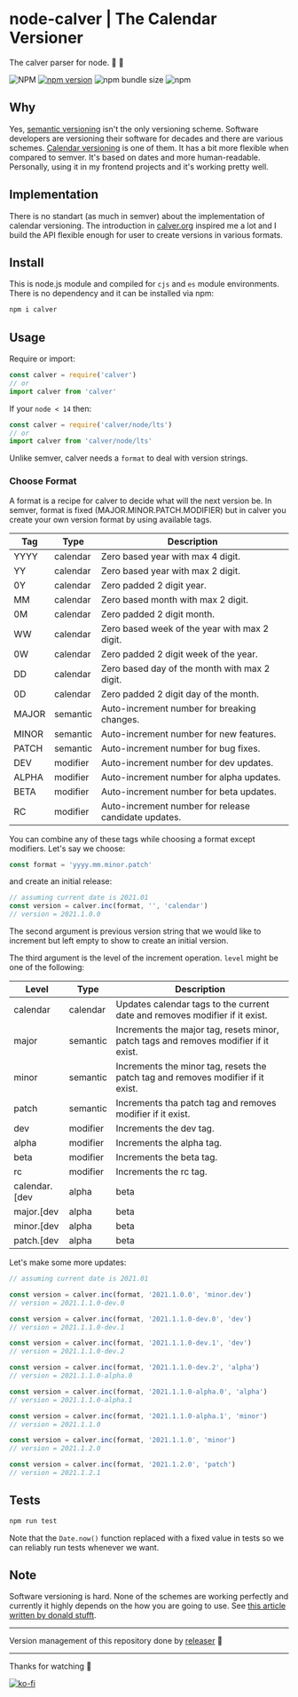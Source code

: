 # node-calver | The Calendar Versioner
The calver parser for node. 📆 🚀

![NPM](https://img.shields.io/npm/l/calver)
[![npm version](https://badge.fury.io/js/calver.svg)](https://badge.fury.io/js/calver)
![npm bundle size](https://img.shields.io/bundlephobia/min/calver)
![npm](https://img.shields.io/npm/dy/calver)

## Why
Yes, [semantic versioning](https://semver.org/) isn't the only versioning scheme. Software developers are versioning their software for decades and there are various schemes. [Calendar versioning](https://calver.org/) is one of them. It has a bit more flexible when compared to semver. It's based on dates and more human-readable. Personally, using it in my frontend projects and it's working pretty well.

## Implementation
There is no standart (as much in semver) about the implementation of calendar versioning. The introduction in [calver.org](https://calver.org/) inspired me a lot and I build the API flexible enough for user to create versions in various formats.

## Install
This is node.js module and compiled for `cjs` and `es` module environments. There is no dependency and it can be installed via npm:
```sh
npm i calver
```

## Usage
Require or import:
```js
const calver = require('calver')
// or
import calver from 'calver'
```
If your `node < 14` then:
```js
const calver = require('calver/node/lts')
// or
import calver from 'calver/node/lts'
```

Unlike semver, calver needs a `format` to deal with version strings. 

### Choose Format
A format is a recipe for calver to decide what will the next version be. In semver, format is fixed (MAJOR.MINOR.PATCH.MODIFIER) but in calver you create your own version format by using available tags.

| Tag       | Type      | Description |
| ---       | ---       | --- |
| YYYY      | calendar  | Zero based year with max 4 digit. |
| YY        | calendar  | Zero based year with max 2 digit. |
| 0Y        | calendar  | Zero padded 2 digit year. |
| MM        | calendar  | Zero based month with max 2 digit. |
| 0M        | calendar  | Zero padded 2 digit month. |
| WW        | calendar  | Zero based week of the year with max 2 digit. |
| 0W        | calendar  | Zero padded 2 digit week of the year. |
| DD        | calendar  | Zero based day of the month with max 2 digit. |
| 0D        | calendar  | Zero padded 2 digit day of the month. |
| MAJOR     | semantic  | Auto-increment number for breaking changes. |
| MINOR     | semantic  | Auto-increment number for new features. |
| PATCH     | semantic  | Auto-increment number for bug fixes. |
| DEV       | modifier  | Auto-increment number for dev updates. |
| ALPHA     | modifier  | Auto-increment number for alpha updates. |
| BETA      | modifier  | Auto-increment number for beta updates. |
| RC        | modifier  | Auto-increment number for release candidate updates. |

You can combine any of these tags while choosing a format except modifiers. Let's say we choose:
```js
const format = 'yyyy.mm.minor.patch'
```
and create an initial release:
```js
// assuming current date is 2021.01
const version = calver.inc(format, '', 'calendar')
// version = 2021.1.0.0
```
The second argument is previous version string that we would like to increment but left empty to show to create an initial version.

The third argument is the level of the increment operation. `level` might be one of the following:

| Level                         | Type      | Description |
| ---                           | ---       | --- |
| calendar                      | calendar  | Updates calendar tags to the current date and removes modifier if it exist. |
| major                         | semantic  | Increments the major tag, resets minor, patch tags and removes modifier if it exist. |
| minor                         | semantic  | Increments the minor tag, resets the patch tag and removes modifier if it exist. |
| patch                         | semantic  | Increments tha patch tag and removes modifier if it exist. |
| dev                           | modifier  | Increments the dev tag. |
| alpha                         | modifier  | Increments the alpha tag. |
| beta                          | modifier  | Increments the beta tag. |
| rc                            | modifier  | Increments the rc tag. |
| calendar.[dev|alpha|beta|rc]  | composite | Updates calendar tags and adds specified modifier tag. |
| major.[dev|alpha|beta|rc]     | composite | Increments the major tag and adds specified modifier tag. |
| minor.[dev|alpha|beta|rc]     | composite | Increments the minor tag and adds specified modifier tag. |
| patch.[dev|alpha|beta|rc]     | composite | Increments the patch tag and adds specified modifier tag. |

Let's make some more updates:
```js
// assuming current date is 2021.01

const version = calver.inc(format, '2021.1.0.0', 'minor.dev')
// version = 2021.1.1.0-dev.0

const version = calver.inc(format, '2021.1.1.0-dev.0', 'dev')
// version = 2021.1.1.0-dev.1

const version = calver.inc(format, '2021.1.1.0-dev.1', 'dev')
// version = 2021.1.1.0-dev.2

const version = calver.inc(format, '2021.1.1.0-dev.2', 'alpha')
// version = 2021.1.1.0-alpha.0

const version = calver.inc(format, '2021.1.1.0-alpha.0', 'alpha')
// version = 2021.1.1.0-alpha.1

const version = calver.inc(format, '2021.1.1.0-alpha.1', 'minor')
// version = 2021.1.1.0

const version = calver.inc(format, '2021.1.1.0', 'minor')
// version = 2021.1.2.0

const version = calver.inc(format, '2021.1.2.0', 'patch')
// version = 2021.1.2.1
```

## Tests
```js
npm run test
```
Note that the `Date.now()` function replaced with a fixed value in tests so we can reliably run tests whenever we want.

## Note
Software versioning is hard. None of the schemes are working perfectly and currently it highly depends on the how you are going to use. See [this article written by donald stufft](https://caremad.io/posts/2016/02/versioning-software/).

---

Version management of this repository done by [releaser](https://github.com/muratgozel/node-releaser) 🚀

---

Thanks for watching 🐬

[![ko-fi](https://www.ko-fi.com/img/githubbutton_sm.svg)](https://ko-fi.com/F1F1RFO7)
